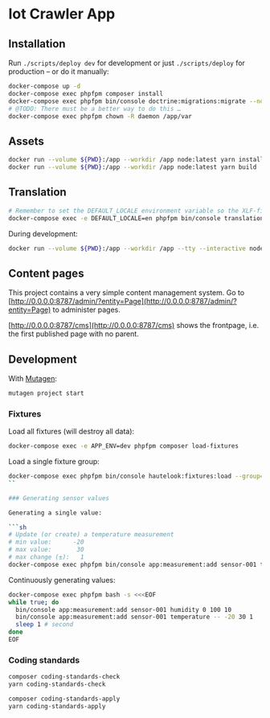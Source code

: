 # Iot Crawler App

## Installation

Run `./scripts/deploy dev` for development or just `./scripts/deploy` for
production – or do it manually:

```sh
docker-compose up -d
docker-compose exec phpfpm composer install
docker-compose exec phpfpm bin/console doctrine:migrations:migrate --no-interaction
# @TODO: There must be a better way to do this …
docker-compose exec phpfpm chown -R daemon /app/var
```

## Assets

```sh
docker run --volume ${PWD}:/app --workdir /app node:latest yarn install
docker run --volume ${PWD}:/app --workdir /app node:latest yarn build
```

## Translation

```sh
# Remember to set the DEFAULT_LOCALE environment variable so the XLF-files will have the correct source-language
docker-compose exec -e DEFAULT_LOCALE=en phpfpm bin/console translation:update --force da
```

During development:

```sh
docker run --volume ${PWD}:/app --workdir /app --tty --interactive node:latest yarn watch
```

## Content pages

This project contains a very simple content management system. Go to
[http://0.0.0.0:8787/admin/?entity=Page](http://0.0.0.0:8787/admin/?entity=Page) to administer pages.

[http://0.0.0.0:8787/cms](http://0.0.0.0:8787/cms) shows the frontpage, i.e. the
first published page with no parent.

## Development

With [Mutagen](https://mutagen.io/):

```sh
mutagen project start
```

### Fixtures

Load all fixtures (will destroy all data):

```sh
docker-compose exec -e APP_ENV=dev phpfpm composer load-fixtures
```

Load a single fixture group:

```sh
docker-compose exec phpfpm bin/console hautelook:fixtures:load --group=experiment
``

### Generating sensor values

Generating a single value:

```sh
# Update (or create) a temperature measurement
# min value:      -20
# max value:       30
# max change (±):   1
docker-compose exec phpfpm bin/console app:measurement:add sensor-001 temperature -- -20 30 1
```

Continuously generating values:

```sh
docker-compose exec phpfpm bash -s <<<EOF
while true; do
  bin/console app:measurement:add sensor-001 humidity 0 100 10
  bin/console app:measurement:add sensor-001 temperature -- -20 30 1
  sleep 1 # second
done
EOF
```
### Coding standards

```sh
composer coding-standards-check
yarn coding-standards-check
```

```sh
composer coding-standards-apply
yarn coding-standards-apply
```
